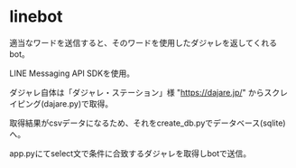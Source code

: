 # linebot
適当なワードを送信すると、そのワードを使用したダジャレを返してくれるbot。

LINE Messaging API SDKを使用。

ダジャレ自体は「ダジャレ・ステーション」様 "https://dajare.jp/" からスクレイピング(dajare.py)で取得。

取得結果がcsvデータになるため、それをcreate_db.pyでデータベース(sqlite)へ。

app.pyにてselect文で条件に合致するダジャレを取得しbotで送信。
